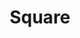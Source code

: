 ---
description: Y2K inspired wallpaper and art in square format. All Y2K aesthetic designed with [ideate.xyz](https://ideate.xyz)
featured_image: 
menus: "main"
sort_by: Name # Exif.Date
sort_order: desc
title: Square
#type: gallery
weight: 3
params:
  theme: dark
# resources:
#   - src: cat-1.jpg
#     title: Brown tabby cat on white stairs
#     params:
#       date: 2024-02-18T13:04:30+0100
#   - src: cat-2.jpg
#     title: Selective focus photography of orange and white cat on brown table
---